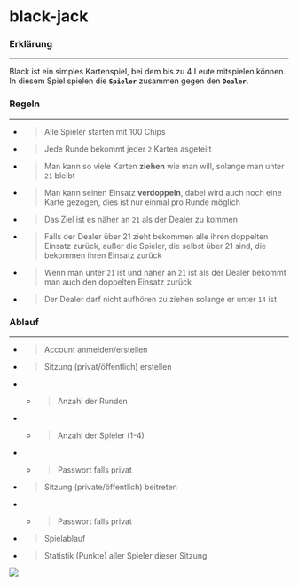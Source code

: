 # black-jack

### Erklärung
---
Black ist ein simples Kartenspiel, bei dem bis zu 4 Leute mitspielen können.
In diesem Spiel spielen die **`Spieler`** zusammen gegen den **`Dealer`**.

### Regeln
---
- > Alle Spieler starten mit 100 Chips
- > Jede Runde bekommt jeder `2` Karten asgeteilt
- > Man kann so viele Karten __ziehen__ wie man will, solange man unter `21` bleibt
- > Man kann seinen Einsatz __verdoppeln__, dabei wird auch noch eine Karte gezogen, dies ist nur einmal pro Runde möglich 
- > Das Ziel ist es näher an `21` als der Dealer zu kommen
- > Falls der Dealer über 21 zieht bekommen alle ihren doppelten Einsatz   zurück, außer die Spieler, die selbst über 21 sind, die bekommen ihren Einsatz zurück
- > Wenn man unter `21` ist und näher an `21` ist als der Dealer bekommt man auch den doppelten Einsatz zurück
- > Der Dealer darf nicht aufhören zu ziehen solange er unter `14` ist

### Ablauf
---
- > Account anmelden/erstellen
- > Sitzung (privat/öffentlich) erstellen
- - > Anzahl der Runden
- - > Anzahl der Spieler (1-4)
- - > Passwort falls privat
- > Sitzung (private/öffentlich) beitreten
- - > Passwort falls privat
- > Spielablauf 
- > Statistik (Punkte) aller Spieler dieser Sitzung

![](../JavaProject/black-jack-Server/img/GameLayout/GameSteps.png)
